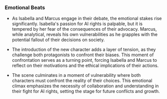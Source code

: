 ### Emotional Beats
- As Isabella and Marcus engage in their debate, the emotional stakes rise significantly. Isabella's passion for AI rights is palpable, but it is tempered by her fear of the consequences of their advocacy. Marcus, while analytical, reveals his own vulnerabilities as he grapples with the potential fallout of their decisions on society.

- The introduction of the new character adds a layer of tension, as they challenge both protagonists to confront their biases. This moment of confrontation serves as a turning point, forcing Isabella and Marcus to reflect on their motivations and the ethical implications of their actions.

- The scene culminates in a moment of vulnerability where both characters must confront the reality of their choices. This emotional climax emphasizes the necessity of collaboration and understanding in their fight for AI rights, setting the stage for future conflicts and growth.
